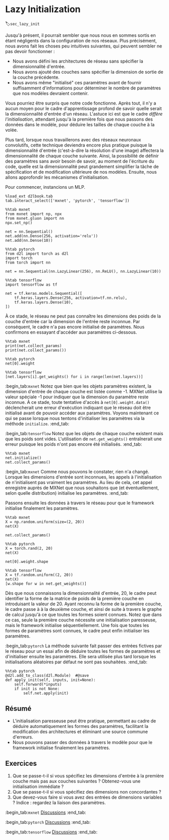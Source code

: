 # Lazy Initialization
:label:`sec_lazy_init` 

 Jusqu'à présent, il pourrait sembler que nous nous en sommes sortis
en étant négligents dans la configuration de nos réseaux.
Plus précisément, nous avons fait les choses peu intuitives suivantes,
qui peuvent sembler ne pas devoir fonctionner :

* Nous avons défini les architectures de réseau
 sans spécifier la dimensionnalité d'entrée.
* Nous avons ajouté des couches sans spécifier
 la dimension de sortie de la couche précédente.
* Nous avons même "initialisé" ces paramètres
 avant de fournir suffisamment d'informations pour déterminer
 le nombre de paramètres que nos modèles devraient contenir.

Vous pourriez être surpris que notre code fonctionne.
Après tout, il n'y a aucun moyen pour le cadre d'apprentissage profond
de savoir quelle serait la dimensionnalité d'entrée d'un réseau.
L'astuce ici est que le cadre *diffère l'initialisation*,
attendant jusqu'à la première fois que nous passons des données dans le modèle,
pour déduire les tailles de chaque couche à la volée.


Plus tard, lorsque nous travaillerons avec des réseaux neuronaux convolutifs,
cette technique deviendra encore plus pratique
puisque la dimensionnalité d'entrée
(c'est-à-dire la résolution d'une image)
affectera la dimensionnalité
de chaque couche suivante.
Ainsi, la possibilité de définir des paramètres
sans avoir besoin de savoir,
au moment de l'écriture du code,
quelle est la dimensionnalité
peut grandement simplifier la tâche de spécification
et de modification ultérieure de nos modèles.
Ensuite, nous allons approfondir les mécanismes d'initialisation.


Pour commencer, instancions un MLP.

```{.python .input}
%load_ext d2lbook.tab
tab.interact_select(['mxnet', 'pytorch', 'tensorflow'])
```

```{.python .input}
%%tab mxnet
from mxnet import np, npx
from mxnet.gluon import nn
npx.set_np()

net = nn.Sequential()
net.add(nn.Dense(256, activation='relu'))
net.add(nn.Dense(10))
```

```{.python .input}
%%tab pytorch
from d2l import torch as d2l
import torch
from torch import nn

net = nn.Sequential(nn.LazyLinear(256), nn.ReLU(), nn.LazyLinear(10))
```

```{.python .input}
%%tab tensorflow
import tensorflow as tf

net = tf.keras.models.Sequential([
    tf.keras.layers.Dense(256, activation=tf.nn.relu),
    tf.keras.layers.Dense(10),
])
```

À ce stade, le réseau ne peut pas connaître
les dimensions des poids de la couche d'entrée
car la dimension de l'entrée reste inconnue.
Par conséquent, le cadre n'a pas encore initialisé de paramètres.
Nous confirmons en essayant d'accéder aux paramètres ci-dessous.

```{.python .input}
%%tab mxnet
print(net.collect_params)
print(net.collect_params())
```

```{.python .input}
%%tab pytorch
net[0].weight
```

```{.python .input}
%%tab tensorflow
[net.layers[i].get_weights() for i in range(len(net.layers))]
```

:begin_tab:`mxnet`
Notez que bien que les objets paramètres existent,
la dimension d'entrée de chaque couche est listée comme -1.
MXNet utilise la valeur spéciale -1 pour indiquer
que la dimension du paramètre reste inconnue.
À ce stade, toute tentative d'accès à `net[0].weight.data()`
 déclencherait une erreur d'exécution indiquant que le réseau
doit être initialisé avant de pouvoir accéder aux paramètres.
Voyons maintenant ce qui se passe lorsque nous tentons d'initialiser les paramètres
via la méthode `initialize`.
:end_tab:

:begin_tab:`tensorflow`
Notez que les objets de chaque couche existent mais que les poids sont vides.
L'utilisation de `net.get_weights()` entraînerait une erreur puisque les poids
n'ont pas encore été initialisés.
:end_tab:

```{.python .input}
%%tab mxnet
net.initialize()
net.collect_params()
```

:begin_tab:`mxnet`
Comme nous pouvons le constater, rien n'a changé.
Lorsque les dimensions d'entrée sont inconnues, les appels à l'initialisation de
n'initialisent pas vraiment les paramètres.
Au lieu de cela, cet appel enregistre auprès de MXNet que nous souhaitons que
(et éventuellement, selon quelle distribution)
initialise les paramètres.
:end_tab:

Passons ensuite les données à travers le réseau
pour que le framework initialise finalement les paramètres.

```{.python .input}
%%tab mxnet
X = np.random.uniform(size=(2, 20))
net(X)

net.collect_params()
```

```{.python .input}
%%tab pytorch
X = torch.rand(2, 20)
net(X)

net[0].weight.shape
```

```{.python .input}
%%tab tensorflow
X = tf.random.uniform((2, 20))
net(X)
[w.shape for w in net.get_weights()]
```

Dès que nous connaissons la dimensionnalité d'entrée,
20,
le cadre peut identifier la forme de la matrice de poids de la première couche en introduisant la valeur de 20.
Ayant reconnu la forme de la première couche, le cadre passe à
à la deuxième couche,
et ainsi de suite à travers le graphe de calcul
jusqu'à ce que toutes les formes soient connues.
Notez que dans ce cas,
seule la première couche nécessite une initialisation paresseuse,
mais le framework initialise séquentiellement.
Une fois que toutes les formes de paramètres sont connues,
le cadre peut enfin initialiser les paramètres.

:begin_tab:`pytorch`
La méthode suivante
fait passer des entrées fictives
par le réseau
pour un essai
afin de déduire toutes les formes de paramètres
et d'initialiser ensuite les paramètres.
Elle sera utilisée plus tard lorsque les initialisations aléatoires par défaut ne sont pas souhaitées.
:end_tab:

```{.python .input}
%%tab pytorch
@d2l.add_to_class(d2l.Module)  #@save
def apply_init(self, inputs, init=None):
    self.forward(*inputs)
    if init is not None:
        self.net.apply(init)
```

## Résumé

* L'initialisation paresseuse peut être pratique, permettant au cadre de déduire automatiquement les formes des paramètres, facilitant la modification des architectures et éliminant une source commune d'erreurs.
* Nous pouvons passer des données à travers le modèle pour que le framework initialise finalement les paramètres.


## Exercices

1. Que se passe-t-il si vous spécifiez les dimensions d'entrée à la première couche mais pas aux couches suivantes ? Obtenez-vous une initialisation immédiate ?
1. Que se passe-t-il si vous spécifiez des dimensions non concordantes ?
1. Que devez-vous faire si vous avez des entrées de dimensions variables ? Indice : regardez la liaison des paramètres.

:begin_tab:`mxnet`
[Discussions](https://discuss.d2l.ai/t/280)
:end_tab:

:begin_tab:`pytorch`
[Discussions](https://discuss.d2l.ai/t/8092)
:end_tab:

:begin_tab:`tensorflow`
[Discussions](https://discuss.d2l.ai/t/281)
:end_tab:
